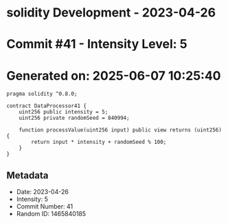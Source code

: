 ﻿# solidity Development - 2023-04-26
# Commit #41 - Intensity Level: 5
# Generated on: 2025-06-07 10:25:40
```solidity
pragma solidity ^0.8.0;

contract DataProcessor41 {
    uint256 public intensity = 5;
    uint256 private randomSeed = 840994;

    function processValue(uint256 input) public view returns (uint256) {
        return input * intensity + randomSeed % 100;
    }
}
```
## Metadata
- Date: 2023-04-26
- Intensity: 5
- Commit Number: 41
- Random ID: 1465840185
